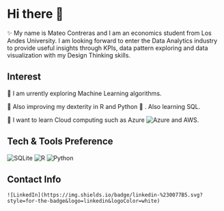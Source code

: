 
# Hi there 👋
✨ My name is Mateo Contreras and I am an economics student from Los Andes University. I am looking forward to enter the Data Analytics industry to provide useful insights through KPIs, data pattern exploring and data visualization with my Design Thinking skills.


## Interest
🔭 I am urrently exploring Machine Learning algorithms.

:seedling: Also improving my dexterity in R and Python :snake: . Also learning SQL.

:blue_book: I want to learn Cloud computing such as Azure ![Azure](https://img.shields.io/badge/azure-%230072C6.svg?style=for-the-badge&logo=microsoftazure&logoColor=white) and AWS.

## Tech & Tools Preference
  
  ![SQLite](https://img.shields.io/badge/sqlite-%2307405e.svg?style=for-the-badge&logo=sqlite&logoColor=white) 
  ![R](https://img.shields.io/badge/r-%23276DC3.svg?style=for-the-badge&logo=r&logoColor=white)
  ![Python](https://img.shields.io/badge/python-3670A0?style=for-the-badge&logo=python&logoColor=ffdd54)

## Contact Info

	![LinkedIn](https://img.shields.io/badge/linkedin-%230077B5.svg?style=for-the-badge&logo=linkedin&logoColor=white)  
  
  
  

